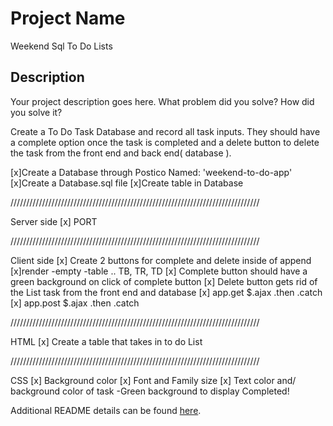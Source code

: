 # Project Name

Weekend Sql To Do Lists

## Description

Your project description goes here. What problem did you solve? How did you solve it?

Create a To Do Task Database and record all task inputs. They should have a complete option once the task is completed and a delete button to delete the task from the front end and back end( database ).

[x]Create a Database through Postico Named: 'weekend-to-do-app'
[x]Create a Database.sql file
[x]Create table in Database

///////////////////////////////////////////////////////////////////////////////

Server side
[x] PORT

///////////////////////////////////////////////////////////////////////////////

Client side
[x] Create 2 buttons for complete and delete inside of append 
    [x]render 
        -empty
        -table .. TB, TR, TD
[x] Complete button should have a green background on click of complete button
[x] Delete button gets rid of the List task from the front end and database 
[x] app.get $.ajax
    .then
    .catch
[x] app.post $.ajax
    .then
    .catch

///////////////////////////////////////////////////////////////////////////////

HTML
[x] Create a table that takes in to do List

///////////////////////////////////////////////////////////////////////////////

CSS
[x] Background color
[x] Font and Family size
[x] Text color and/ background color of task -Green background to display Completed!


Additional README details can be found [here](https://github.com/PrimeAcademy/readme-template/blob/master/README.md).
